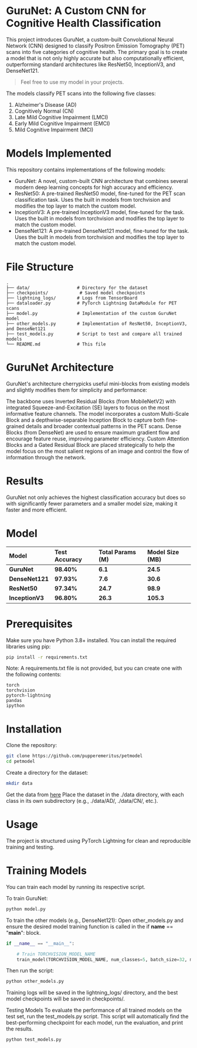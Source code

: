 # GuruNet: A Custom CNN for Cognitive Health Classification

This project introduces GuruNet, a custom-built Convolutional Neural Network (CNN) designed to classify Positron Emission Tomography (PET) scans into five categories of cognitive health. The primary goal is to create a model that is not only highly accurate but also computationally efficient, outperforming standard architectures like ResNet50, InceptionV3, and DenseNet121.

> Feel free to use my model in your projects.

The models classify PET scans into the following five classes:

1. Alzheimer's Disease (AD)
2. Cognitively Normal (CN)
3. Late Mild Cognitive Impairment (LMCI)
4. Early Mild Cognitive Impairment (EMCI)
5. Mild Cognitive Impairment (MCI)

# Models Implemented

This repository contains implementations of the following models:

- GuruNet: A novel, custom-built CNN architecture that combines several modern deep learning concepts for high accuracy and efficiency.
- ResNet50: A pre-trained ResNet50 model, fine-tuned for the PET scan classification task. Uses the built in models from torchvision and modifies the top layer to match the custom model.
- InceptionV3: A pre-trained InceptionV3 model, fine-tuned for the task. Uses the built in models from torchvision and modifies the top layer to match the custom model.
- DenseNet121: A pre-trained DenseNet121 model, fine-tuned for the task. Uses the built in models from torchvision and modifies the top layer to match the custom model.

# File Structure

```
.
├── data/                  # Directory for the dataset
├── checkpoints/            # Saved model checkpoints
├── lightning_logs/        # Logs from TensorBoard
├── dataloader.py          # PyTorch Lightning DataModule for PET scans
├── model.py               # Implementation of the custom GuruNet model
├── other_models.py        # Implementation of ResNet50, InceptionV3, and DenseNet121
├── test_models.py         # Script to test and compare all trained models
└── README.md              # This file
```

# GuruNet Architecture

GuruNet's architecture cherrypicks useful mini-blocks from existing models and slightly modifies them for simplicity and performance:

The backbone uses Inverted Residual Blocks (from MobileNetV2) with integrated Squeeze-and-Excitation (SE) layers to focus on the most informative feature channels. The model incorporates a custom Multi-Scale Block and a depthwise-separable Inception Block to capture both fine-grained details and broader contextual patterns in the PET scans. Dense Blocks (from DenseNet) are used to ensure maximum gradient flow and encourage feature reuse, improving parameter efficiency. Custom Attention Blocks and a Gated Residual Block are placed strategically to help the model focus on the most salient regions of an image and control the flow of information through the network.

# Results

GuruNet not only achieves the highest classification accuracy but does so with significantly fewer parameters and a smaller model size, making it faster and more efficient.

# Model

| Model           | Test Accuracy | Total Params (M) | Model Size (MB) |
| :-------------- | :------------ | :--------------- | :-------------- |
| **GuruNet**     | **98.40%**    | **6.1**          | **24.5**        |
| **DenseNet121** | **97.93%**    | **7.6**          | **30.6**        |
| **ResNet50**    | **97.34%**    | **24.7**         | **98.9**        |
| **InceptionV3** | **96.80%**    | **26.3**         | **105.3**       |

# Prerequisites

Make sure you have Python 3.8+ installed. You can install the required libraries using pip:

```bash
pip install -r requirements.txt
```

Note: A requirements.txt file is not provided, but you can create one with the following contents:

```text
torch
torchvision
pytorch-lightning
pandas
ipython
```

# Installation

Clone the repository:

```bash
git clone https://github.com/pupperemeritus/petmodel
cd petmodel
```

Create a directory for the dataset:

```bash
mkdir data
```

Get the data from [here](https://adni.loni.usc.edu/data-samples/adni-data/neuroimaging/pet/)
Place the dataset in the ./data directory, with each class in its own subdirectory (e.g., ./data/AD/, ./data/CN/, etc.).

# Usage

The project is structured using PyTorch Lightning for clean and reproducible training and testing.

# Training Models

You can train each model by running its respective script.

To train GuruNet:

```bash
python model.py
```

To train the other models (e.g., DenseNet121):
Open other_models.py and ensure the desired model training function is called in the if **name** == "**main**": block.

```python
if __name__ == "__main__":

    # Train TORCHVISION_MODEL_NAME
    train_model(TORCHVISION_MODEL_NAME, num_classes=5, batch_size=32, max_epochs=100)

```

Then run the script:

```bash
python other_models.py
```

Training logs will be saved in the lightning_logs/ directory, and the best model checkpoints will be saved in checkpoints/.

Testing Models
To evaluate the performance of all trained models on the test set, run the test_models.py script. This script will automatically find the best-performing checkpoint for each model, run the evaluation, and print the results.

```bash
python test_models.py
```
